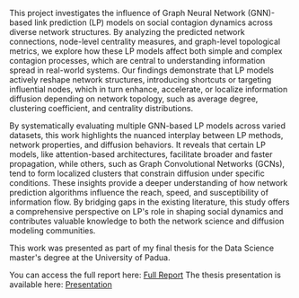 This project investigates the influence of Graph Neural Network (GNN)-based link prediction (LP) models on social contagion dynamics across diverse network structures. By analyzing the predicted network connections, node-level centrality measures, and graph-level topological metrics, we explore how these LP models affect both simple and complex contagion processes, which are central to understanding information spread in real-world systems. Our findings demonstrate that LP models actively reshape network structures, introducing shortcuts or targeting influential nodes, which in turn enhance, accelerate, or localize information diffusion depending on network topology, such as average degree, clustering coefficient, and centrality distributions.

By systematically evaluating multiple GNN-based LP models across varied datasets, this work highlights the nuanced interplay between LP methods, network properties, and diffusion behaviors. It reveals that certain LP models, like attention-based architectures, facilitate broader and faster propagation, while others, such as Graph Convolutional Networks (GCNs), tend to form localized clusters that constrain diffusion under specific conditions. These insights provide a deeper understanding of how network prediction algorithms influence the reach, speed, and susceptibility of information flow. By bridging gaps in the existing literature, this study offers a comprehensive perspective on LP's role in shaping social dynamics and contributes valuable knowledge to both the network science and diffusion modeling communities.

This work was presented as part of my final thesis for the Data Science master's degree at the University of Padua.

You can access the full report here: [Full Report](https://github.com/user-attachments/files/18163886/Master_Thesis-FinalVersion.pdf)
The thesis presentation is available here: [Presentation](https://github.com/user-attachments/files/18163900/Thesis.Defense-4.pdf)

